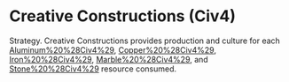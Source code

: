 # Creative Constructions (Civ4)

Strategy.
Creative Constructions provides production and culture for each [Aluminum%20%28Civ4%29](Aluminum), [Copper%20%28Civ4%29](Copper), [Iron%20%28Civ4%29](Iron), [Marble%20%28Civ4%29](Marble), and [Stone%20%28Civ4%29](Stone) resource consumed.